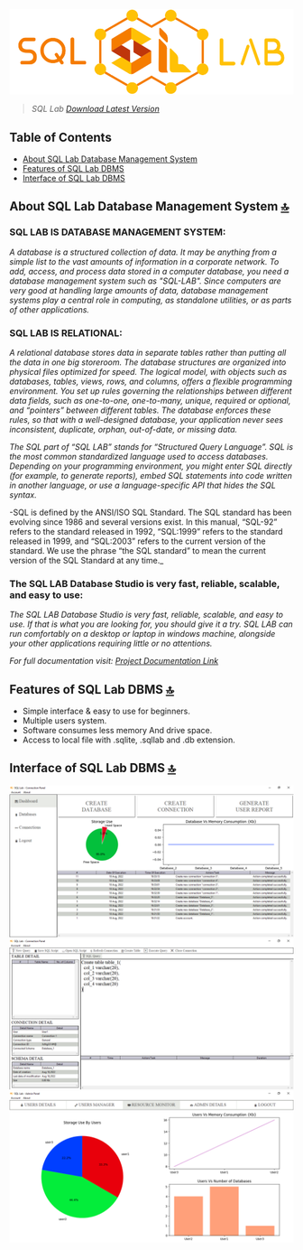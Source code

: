 <p align="center">
  <img alt="Logo Image" src="https://raw.githubusercontent.com/DeveloperSwastik/SQL-Lab-Database-Management-System/main/Images/SQL%20Lab%20Logo.png">
</p>

> _SQL Lab [Download Latest Version](https://drive.google.com/uc?id=1e-fpe8ud67YBvrmtkOMBcEtS81-orOGX&export=download)_


## Table of Contents

- [About SQL Lab Database Management System](#about-sql-lab-database-management-system-)
- [Features of SQL Lab DBMS](#features-of-sql-lab-dbms-)
- [Interface of SQL Lab DBMS](#interface-of-sql-lab-dbms-)


## About SQL Lab Database Management System [🔝](#table-of-contents)

### SQL LAB IS DATABASE MANAGEMENT SYSTEM:
_A database is a structured collection of data. It may be anything from a simple list to  the vast amounts of information in a corporate network. To add, access, and process data stored in a computer database, you need a database management system such as "SQL-LAB". Since computers are very good at handling large amounts of data, database management systems play a central role in computing, as standalone utilities, or as parts of other applications._

### SQL LAB IS RELATIONAL:
_A relational database stores data in separate tables rather than putting all the data in one big storeroom. The database structures are organized into physical files optimized for speed. The logical model, with objects such as databases, tables, views, rows, and columns, offers a flexible programming environment. You set up rules governing the relationships between different data fields, such as one-to-one, one-to-many, unique, required or optional, and “pointers” between different tables. The database enforces these rules, so that with a well-designed database, your application never sees inconsistent, duplicate, orphan, out-of-date, or missing data._

_The SQL part of “SQL LAB” stands for “Structured Query Language”. SQL is the most common standardized language used to access databases. Depending on your programming environment, you might enter SQL directly (for example, to generate reports), embed SQL statements into code written in another language, or use a language-specific API that hides the SQL syntax._

-SQL is defined by the ANSI/ISO SQL Standard. The SQL standard has been evolving since 1986 and several versions exist. In this manual, “SQL-92” refers to the standard released in 1992, “SQL:1999” refers to the standard released in 1999, and “SQL:2003” refers to the current version of the standard. We use the phrase “the SQL standard” to mean the current version of the SQL Standard at any time._

### The SQL LAB Database Studio is very fast, reliable, scalable, and easy to use:

_The SQL LAB Database Studio is very fast, reliable, scalable, and easy to use.
If that is what you are looking for, you should give it a try. SQL LAB can run comfortably on a desktop or laptop in windows machine, alongside your other applications requiring little or no attentions._

_For full documentation visit: [Project Documentation Link](https://drive.google.com/file/d/1M8DmHGfpqoI6OPwU83w643PHTI3OTePy/view?usp=sharing)_


## Features of SQL Lab DBMS [🔝](#table-of-contents)

- Simple interface & easy to use for beginners.
- Multiple users system.
- Software consumes less memory And drive space.
- Access to local file with .sqlite, .sqllab and .db extension.


## Interface of SQL Lab DBMS [🔝](#table-of-contents)

<p align="center">
  <img alt="Interface 1" src="https://raw.githubusercontent.com/DeveloperSwastik/SQL-Lab-Database-Management-System/main/Images/Interface%201.png" width='550px'>
  <img alt="Interface 2" src="https://raw.githubusercontent.com/DeveloperSwastik/SQL-Lab-Database-Management-System/main/Images/Interface%202.png" width='550px'>
  <img alt="Interface 3" src="https://raw.githubusercontent.com/DeveloperSwastik/SQL-Lab-Database-Management-System/main/Images/Interface%203.png" width='550px'>
</p>
